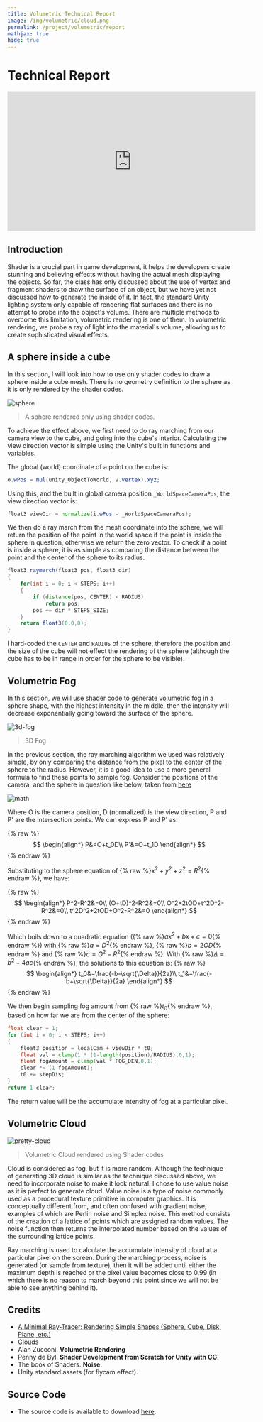 ```yaml
---
title: Volumetric Technical Report
image: /img/volumetric/cloud.png
permalink: /project/volumetric/report
mathjax: true
hide: true
---
```


# Technical Report
<iframe width="560" height="315" src="https://www.youtube.com/embed/Uu9mE_DPcc8" frameborder="0" allow="accelerometer; autoplay; encrypted-media; gyroscope; picture-in-picture" allowfullscreen></iframe>

## Introduction
Shader is a crucial part in game development, it helps the developers create stunning and believing effects without having the actual mesh displaying the objects. So far, the class has only discussed about the use of vertex and fragment shaders to draw the surface of an object, but we have yet not discussed how to generate the inside of it. In fact, the standard Unity lighting system only capable of rendering flat surfaces and there is no attempt to probe into the object's volume. There are multiple methods to overcome this limitation, volumetric rendering is one of them. In volumetric rendering, we probe a ray of light into the material's volume, allowing us to create sophisticated visual effects.

## A sphere inside a cube
In this section, I will look into how to use only shader codes to draw a sphere inside a cube mesh. There is no geometry definition to the sphere as it is only rendered by the shader codes.

![sphere](/img/volumetric/sphere.png)
> A sphere rendered only using shader codes.

To achieve the effect above, we first need to do ray marching from our camera view to the cube, and going into the cube's interior. Calculating the view direction vector is simple using the Unity's built in functions and variables.

The global (world) coordinate of a point on the cube is:
```glsl
o.wPos = mul(unity_ObjectToWorld, v.vertex).xyz;
```

Using this, and the built in global camera position `_WorldSpaceCameraPos`, the view direction vector is:
```glsl
float3 viewDir = normalize(i.wPos - _WorldSpaceCameraPos);
```

We then do a ray march from the mesh coordinate into the sphere, we will return the position of the point in the world space if the point is inside the sphere in question, otherwise we return the zero vector. To check if a point is inside a sphere, it is as simple as comparing the distance between the point and the center of the sphere to its radius.
```glsl
float3 raymarch(float3 pos, float3 dir)
{
    for(int i = 0; i < STEPS; i++)
    {
        if (distance(pos, CENTER) < RADIUS)
            return pos;
        pos += dir * STEPS_SIZE;
    }
    return float3(0,0,0);
}
```

I hard-coded the `CENTER` and `RADIUS` of the sphere, therefore the position and the size of the cube will not effect the rendering of the sphere (although the cube has to be in range in order for the sphere to be visible).

## Volumetric Fog
In this section, we will use shader code to generate volumetric fog in a sphere shape, with the highest intensity in the middle, then the intensity will decrease exponentially going toward the surface of the sphere.

![3d-fog](/img/volumetric/fog.png)
> 3D Fog

In the previous section, the ray marching algorithm we used was relatively simple, by only comparing the distance from the pixel to the center of the sphere to the radius. However, it is a good idea to use a more general formula to find these points to sample fog. Consider the positions of the camera, and the sphere in question like below, taken from [here](https://www.scratchapixel.com/lessons/3d-basic-rendering/minimal-ray-tracer-rendering-simple-shapes/ray-sphere-intersection)

![math](/img/volumetric/raysphereisect1.png)

Where O is the camera position, D (normalized) is the view direction, P and P' are the intersection points. We can express P and P' as:

{% raw %}
$$
\begin{align*}
    P&=O+t_0D\\
    P'&=O+t_1D
\end{align*}
$$
{% endraw %}

Substituting to the sphere equation of {% raw %}$x^2+y^2+z^2=R^2${% endraw %}, we have:

{% raw %}
$$
\begin{align*}
    P^2-R^2&=0\\
    (O+tD)^2-R^2&=0\\
    O^2+2tOD+t^2D^2-R^2&=0\\
    t^2D^2+2tOD+O^2-R^2&=0
\end{align*}
$$
{% endraw %}

Which boils down to a quadratic equation ({% raw %}$ax^2+bx+c=0${% endraw %}) with {% raw %}$a=D^2${% endraw %}, {% raw %}$b=2OD${% endraw %} and {% raw %}$c=O^2-R^2${% endraw %}. With {% raw %}$\Delta=b^2-4ac${% endraw %}, the solutions to this equation is:
{% raw %}
$$
\begin{align*}
    t_0&=\frac{-b-\sqrt{\Delta}}{2a}\\
    t_1&=\frac{-b+\sqrt{\Delta}}{2a}
\end{align*}
$$
{% endraw %}

We then begin sampling fog amount from {% raw %}$t_0${% endraw %}, based on how far we are from the center of the sphere:
```glsl
float clear = 1;
for (int i = 0; i < STEPS; i++)
{
    float3 position = localCam + viewDir * t0;
    float val = clamp(1 * (1-length(position)/RADIUS),0,1);
    float fogAmount = clamp(val * FOG_DEN,0,1);
    clear *= (1-fogAmount);
    t0 += stepDis;
}
return 1-clear;
```

The return value will be the accumulate intensity of fog at a particular pixel.

## Volumetric Cloud

![pretty-cloud](/img/volumetric/cloud.png)
> Volumetric Cloud rendered using Shader codes

Cloud is considered as fog, but it is more random. Although the technique of generating 3D cloud is similar as the technique discussed above, we need to incorporate noise to make it look natural. I chose to use value noise as it is perfect to generate cloud. Value noise is a type of noise commonly used as a procedural texture primitive in computer graphics. It is conceptually different from, and often confused with gradient noise, examples of which are Perlin noise and Simplex noise. This method consists of the creation of a lattice of points which are assigned random values. The noise function then returns the interpolated number based on the values of the surrounding lattice points.

Ray marching is used to calculate the accumulate intensity of cloud at a particular pixel on the screen. During the marching process, noise is generated (or sample from texture), then it will be added until either the maximum depth is reached or the pixel value becomes close to 0.99 (in which there is no reason to march beyond this point since we will not be able to see anything behind it).

## Credits
- [A Minimal Ray-Tracer: Rendering Simple Shapes (Sphere, Cube, Disk, Plane, etc.)](https://www.scratchapixel.com/)
- [Clouds](https://www.shadertoy.com/view/XslGRr)
- Alan Zucconi. **Volumetric Rendering**
- Penny de Byl. **Shader Development from Scratch for Unity with CG**.
- The book of Shaders. **Noise**.
- Unity standard assets (for flycam effect).

## Source Code

- The source code is available to download [here](https://github.com/tienpdinh/Volumetric-Rendering).
